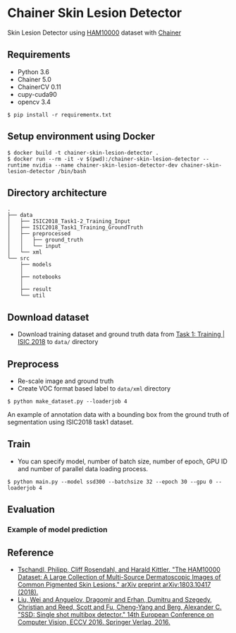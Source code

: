 # Chainer Skin Lesion Detector

Skin Lesion Detector using [HAM10000](https://arxiv.org/abs/1803.10417) dataset with [Chainer](https://chainer.org/)

## Requirements

- Python 3.6
- Chainer 5.0
- ChainerCV 0.11
- cupy-cuda90
- opencv 3.4

```shell
$ pip install -r requirementx.txt
```

## Setup environment using Docker

```
$ docker build -t chainer-skin-lesion-detector .
$ docker run --rm -it -v $(pwd):/chainer-skin-lesion-detector --runtime nvidia --name chainer-skin-lesion-detector-dev chainer-skin-lesion-detector /bin/bash
```

## Directory architecture
```
.
├── data
│   ├── ISIC2018_Task1-2_Training_Input
│   ├── ISIC2018_Task1_Training_GroundTruth
│   ├── preprocessed
│   │   ├── ground_truth
│   │   └── input
│   └── xml
└── src
    ├── models
    │
    ├── notebooks
    │
    ├── result
    └── util
```

## Download dataset
- Download training dataset and ground truth data from [Task 1: Training | ISIC 2018](https://challenge2018.isic-archive.com/task1/training/) to `data/` directory

## Preprocess

- Re-scale image and ground truth
- Create VOC format based label to `data/xml` directory

```shell
$ python make_dataset.py --loaderjob 4
```

An example of annotation data with a bounding box from the ground truth of segmentation using ISIC2018 task1 dataset.

## Train
- You can specify model, number of batch size, number of epoch, GPU ID and number of parallel data loading process.
```
$ python main.py --model ssd300 --batchsize 32 --epoch 30 --gpu 0 --loaderjob 4
```

## Evaluation

### Example of model prediction

## Reference

- [Tschandl, Philipp, Cliff Rosendahl, and Harald Kittler. "The HAM10000 Dataset: A Large Collection of Multi-Source Dermatoscopic Images of Common Pigmented Skin Lesions." arXiv preprint arXiv:1803.10417 (2018).](https://arxiv.org/abs/1803.10417)
- [Liu, Wei and Anguelov, Dragomir and Erhan, Dumitru and Szegedy, Christian and Reed, Scott and Fu, Cheng-Yang and Berg, Alexander C. "SSD: Single shot multibox detector." 14th European Conference on Computer Vision, ECCV 2016. Springer Verlag, 2016.](https://arxiv.org/abs/1512.02325)
